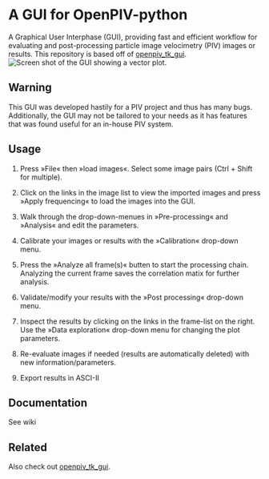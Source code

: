 # A GUI for OpenPIV-python

A Graphical User Interphase (GUI), providing fast and efficient workflow for evaluating and post-processing particle image velocimetry (PIV) images or results. This repository is based off of [openpiv_tk_gui](https://github.com/OpenPIV/openpiv_tk_gui).
![Screen shot of the GUI showing a vector plot.](https://raw.githubusercontent.com/ErichZimmer/openpiv-python-gui/master/fig/piv_challenge_2014_case_b.JPG)

## Warning
This GUI was developed hastily for a PIV project and thus has many bugs. Additionally, the GUI may not be tailored to your needs as it has features that was found useful for an in-house PIV system. 

## Usage

1. Press »File« then »load images«. 
Select some image pairs (Ctrl + Shift for multiple).

2. Click on the links in the image list to view the imported 
images and press »Apply frequencing« to load the images
into the GUI.

3. Walk through the drop-down-menues in »Pre-processing«
and »Analysis« and edit the parameters.

4. Calibrate your images or results with the »Calibration« 
drop-down menu.
       
5. Press the »Analyze all frame(s)« butten to 
start the processing chain. Analyzing the current frame 
saves the correlation matix for further analysis.
    
6. Validate/modify your results with the »Post processing« 
drop-down menu.
    
7. Inspect the results by clicking on the links in the frame-list
on the right.
Use the »Data exploration« drop-down menu for changing
the plot parameters.

8. Re-evaluate images if needed (results are automatically
deleted) with new information/parameters.

9. Export results in ASCI-II


## Documentation <a id=documentation></a>

See wiki


## Related

Also check out [openpiv_tk_gui](https://github.com/OpenPIV/openpiv_tk_gui).
